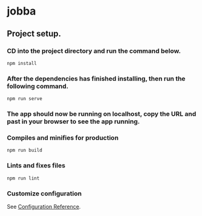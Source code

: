 # jobba

## Project setup.
### CD into the project directory and run the command below.
```
npm install
```

### After the dependencies has finished installing, then run the following command.
```
npm run serve
```
### The app should now be running on localhost, copy the URL and past in your browser to see the app running.


### Compiles and minifies for production
```
npm run build
```

### Lints and fixes files
```
npm run lint
```

### Customize configuration
See [Configuration Reference](https://cli.vuejs.org/config/).
